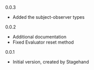 0.0.3

- Added the subject-observer types

0.0.2

- Additional documentation
- Fixed Evaluator reset method

0.0.1

- Initial version, created by Stagehand
